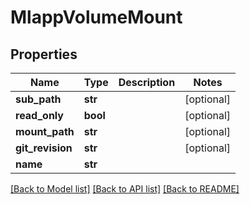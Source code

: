 # MlappVolumeMount

## Properties
Name | Type | Description | Notes
------------ | ------------- | ------------- | -------------
**sub_path** | **str** |  | [optional] 
**read_only** | **bool** |  | [optional] 
**mount_path** | **str** |  | [optional] 
**git_revision** | **str** |  | [optional] 
**name** | **str** |  | 

[[Back to Model list]](../README.md#documentation-for-models) [[Back to API list]](../README.md#documentation-for-api-endpoints) [[Back to README]](../README.md)


